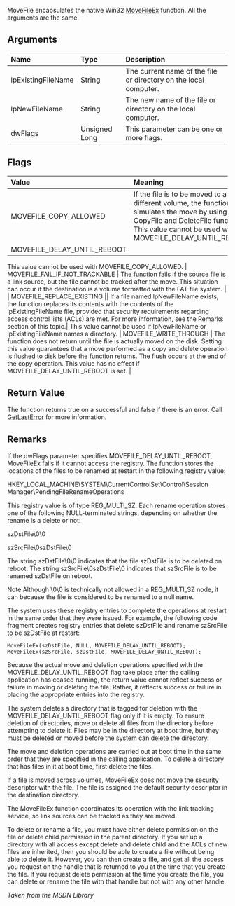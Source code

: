 MoveFile encapsulates the native Win32 [MoveFileEx](http://msdn.microsoft.com/en-us/library/aa365240(VS.85).aspx) function. All the arguments are the same.

## Arguments ##
| **Name** | **Type** | **Description** |
|:---------|:---------|:----------------|
| lpExistingFileName | String   | The current name of the file or directory on the local computer. |
| lpNewFileName | String   | The new name of the file or directory on the local computer.|
| dwFlags  | Unsigned Long | This parameter can be one or more flags. |

## Flags ##
| **Value** | **Meaning** |
|:----------|:------------|
| MOVEFILE\_COPY\_ALLOWED | If the file is to be moved to a different volume, the function simulates the move by using the CopyFile and DeleteFile functions. This value cannot be used with MOVEFILE\_DELAY\_UNTIL\_REBOOT. |
| MOVEFILE\_DELAY\_UNTIL\_REBOOT || The system does not move the file until the operating system is restarted. The system moves the file immediately after AUTOCHK is executed, but before creating any paging files. Consequently, this parameter enables the function to delete paging files from previous startups. This value can be used only if the process is in the context of a user who belongs to the administrators group or the LocalSystem account.|
This value cannot be used with MOVEFILE\_COPY\_ALLOWED. 
| MOVEFILE\_FAIL\_IF\_NOT\_TRACKABLE | The function fails if the source file is a link source, but the file cannot be tracked after the move. This situation can occur if the destination is a volume formatted with the FAT file system. |
| MOVEFILE\_REPLACE\_EXISTING || If a file named lpNewFileName exists, the function replaces its contents with the contents of the lpExistingFileName file, provided that security requirements regarding access control lists (ACLs) are met. For more information, see the Remarks section of this topic.|
This value cannot be used if lpNewFileName or lpExistingFileName names a directory. 
| MOVEFILE\_WRITE\_THROUGH | The function does not return until the file is actually moved on the disk. Setting this value guarantees that a move performed as a copy and delete operation is flushed to disk before the function returns. The flush occurs at the end of the copy operation. This value has no effect if MOVEFILE\_DELAY\_UNTIL\_REBOOT is set. |

## Return Value ##
The function returns true on a successful and false if there is an error. Call [GetLastError](GetLastError.md) for more information.

## Remarks ##
If the dwFlags parameter specifies MOVEFILE\_DELAY\_UNTIL\_REBOOT, MoveFileEx fails if it cannot access the registry. The function stores the locations of the files to be renamed at restart in the following registry value:

HKEY\_LOCAL\_MACHINE\SYSTEM\CurrentControlSet\Control\Session  Manager\PendingFileRenameOperations

This registry value is of type REG\_MULTI\_SZ. Each rename operation stores one of the following NULL-terminated strings, depending on whether the rename is a delete or not:

szDstFile\0\0

szSrcFile\0szDstFile\0

The string szDstFile\0\0 indicates that the file szDstFile is to be deleted on reboot. The string szSrcFile\0szDstFile\0 indicates that szSrcFile is to be renamed szDstFile on reboot.

Note  Although \0\0 is technically not allowed in a REG\_MULTI\_SZ node, it can because the file is considered to be renamed to a null name.

The system uses these registry entries to complete the operations at restart in the same order that they were issued. For example, the following code fragment creates registry entries that delete szDstFile and rename szSrcFile to be szDstFile at restart:
```
MoveFileEx(szDstFile, NULL, MOVEFILE_DELAY_UNTIL_REBOOT);
MoveFileEx(szSrcFile, szDstFile, MOVEFILE_DELAY_UNTIL_REBOOT);
```
Because the actual move and deletion operations specified with the MOVEFILE\_DELAY\_UNTIL\_REBOOT flag take place after the calling application has ceased running, the return value cannot reflect success or failure in moving or deleting the file. Rather, it reflects success or failure in placing the appropriate entries into the registry.

The system deletes a directory that is tagged for deletion with the MOVEFILE\_DELAY\_UNTIL\_REBOOT flag only if it is empty. To ensure deletion of directories, move or delete all files from the directory before attempting to delete it. Files may be in the directory at boot time, but they must be deleted or moved before the system can delete the directory.

The move and deletion operations are carried out at boot time in the same order that they are specified in the calling application. To delete a directory that has files in it at boot time, first delete the files.

If a file is moved across volumes, MoveFileEx does not move the security descriptor with the file. The file is assigned the default security descriptor in the destination directory.

The MoveFileEx function coordinates its operation with the link tracking service, so link sources can be tracked as they are moved.

To delete or rename a file, you must have either delete permission on the file or delete child permission in the parent directory. If you set up a directory with all access except delete and delete child and the ACLs of new files are inherited, then you should be able to create a file without being able to delete it. However, you can then create a file, and get all the access you request on the handle that is returned to you at the time that you create the file. If you request delete permission at the time you create the file, you can delete or rename the file with that handle but not with any other handle.

_Taken from the MSDN Library_